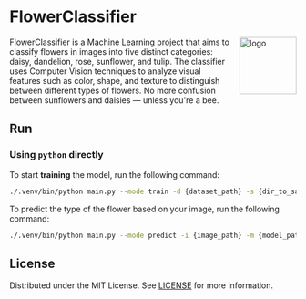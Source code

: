 # FlowerClassifier

<img src=https://github.com/user-attachments/assets/02a34512-1fda-4629-9839-c36544e0f2aa alt="logo" width="100" align="right" style="margin-left: 16px; margin-bottom: 16px">

FlowerClassifier is a Machine Learning project that aims to classify flowers in images into five distinct categories: daisy, dandelion, rose, sunflower, and tulip. The classifier uses Computer Vision techniques to analyze visual features such as color, shape, and texture to distinguish between different types of flowers. No more confusion between sunflowers and daisies — unless you're a bee.

## Run

### Using `python` directly
To start **training** the model, run the following command:

```bash
./.venv/bin/python main.py --mode train -d {dataset_path} -s {dir_to_save_model} -n {model_name} 
```


To predict the type of the flower based on your image, run the following command:

```bash
./.venv/bin/python main.py --mode predict -i {image_path} -m {model_path}
```

## License

Distributed under the MIT License.
See [LICENSE](https://github.com/ksenmel/FlowerClassifier/blob/main/LICENSE) for more information.